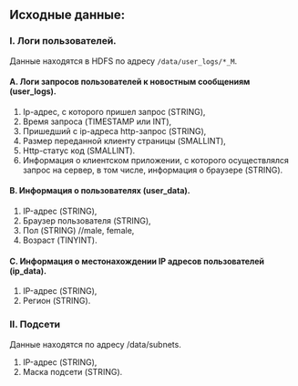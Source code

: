 ## Исходные данные: 

### I. Логи пользователей.

Данные находятся в HDFS по адресу `/data/user_logs/*_M`.

#### А. Логи запросов пользователей к новостным сообщениям (user_logs).
1. Ip-адрес, с которого пришел запрос (STRING),
2. Время запроса (TIMESTAMP или INT),
3. Пришедший с ip-адреса http-запрос (STRING),
4. Размер переданной клиенту страницы (SMALLINT),
5. Http-статус код (SMALLINT).
6. Информация о клиентском приложении, с которого осуществлялся запрос на сервер, в том числе, информация о браузере (STRING).

#### B. Информация о пользователях (user_data).
1. IP-адрес (STRING),
2. Браузер пользователя (STRING),
3. Пол (STRING) //male, female,
4. Возраст (TINYINT).

#### С. Информация о местонахождении IP адресов пользователей (ip_data).
1. IP-адрес (STRING),
2. Регион (STRING).

### II. Подсети

Данные находятся по адресу /data/subnets.

1. IP-адрес (STRING),
2. Маска подсети (STRING).
